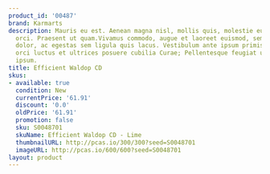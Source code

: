 ```yaml
---
product_id: '00487'
brand: Karmarts
description: Mauris eu est. Aenean magna nisl, mollis quis, molestie eu, feugiat in,
  orci. Praesent ut quam.Vivamus commodo, augue et laoreet euismod, sem sapien tempor
  dolor, ac egestas sem ligula quis lacus. Vestibulum ante ipsum primis in faucibus
  orci luctus et ultrices posuere cubilia Curae; Pellentesque feugiat ullamcorper
  ipsum.
title: Efficient Waldop CD
skus:
- available: true
  condition: New
  currentPrice: '61.91'
  discount: '0.0'
  oldPrice: '61.91'
  promotion: false
  sku: S0048701
  skuName: Efficient Waldop CD - Lime
  thumbnailURL: http://pcas.io/300/300?seed=S0048701
  imageURL: http://pcas.io/600/600?seed=S0048701
layout: product
---
```


